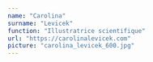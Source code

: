 ```yaml
---
name: "Carolina"
surname: "Levicek"
function: "Illustratrice scientifique"
url: "https://carolinalevicek.com"
picture: "carolina_levicek_600.jpg"
---
```

